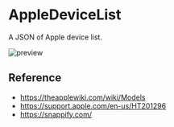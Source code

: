 # AppleDeviceList
A JSON of Apple device list.

![preview](https://github.com/alex0811/AppleDeviceList/assets/19575245/d44717e4-88c1-491d-bd51-d44a4623162c)

## Reference

- https://theapplewiki.com/wiki/Models
- https://support.apple.com/en-us/HT201296
- https://snappify.com/
